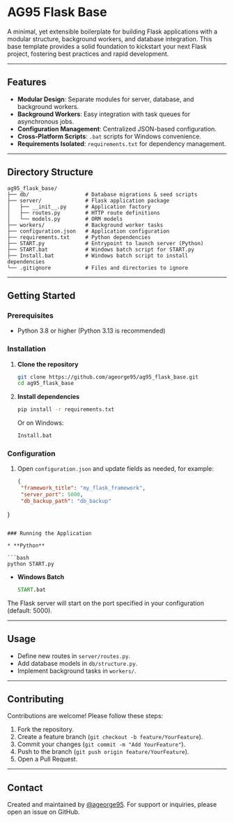 # AG95 Flask Base

A minimal, yet extensible boilerplate for building Flask applications with a modular structure, background workers, and database integration. This base template provides a solid foundation to kickstart your next Flask project, fostering best practices and rapid development.

---

## Features

* **Modular Design**: Separate modules for server, database, and background workers.
* **Background Workers**: Easy integration with task queues for asynchronous jobs.
* **Configuration Management**: Centralized JSON-based configuration.
* **Cross-Platform Scripts**: `.bat` scripts for Windows convenience.
* **Requirements Isolated**: `requirements.txt` for dependency management.

---

## Directory Structure

```
ag95_flask_base/
├── db/                  # Database migrations & seed scripts
├── server/              # Flask application package
│   ├── __init__.py      # Application factory
│   ├── routes.py        # HTTP route definitions
│   └── models.py        # ORM models
├── workers/             # Background worker tasks
├── configuration.json   # Application configuration
├── requirements.txt     # Python dependencies
├── START.py             # Entrypoint to launch server (Python)
├── START.bat            # Windows batch script for START.py
├── Install.bat          # Windows batch script to install dependencies
└── .gitignore           # Files and directories to ignore
```

---

## Getting Started

### Prerequisites

* Python 3.8 or higher (Python 3.13 is recommended)

### Installation

1. **Clone the repository**

   ```bash
   git clone https://github.com/ageorge95/ag95_flask_base.git
   cd ag95_flask_base
   ```

2. **Install dependencies**

   ```bash
   pip install -r requirements.txt
   ```

   Or on Windows:

   ```bat
   Install.bat
   ```

### Configuration

1. Open `configuration.json` and update fields as needed, for example:

   ```json
   {
    "framework_title": "my_flask_framework",
    "server_port": 5000,
    "db_backup_path": "db_backup"
  }
   ```

### Running the Application

* **Python**

  ```bash
  python START.py
  ```

* **Windows Batch**

  ```bat
  START.bat
  ```

The Flask server will start on the port specified in your configuration (default: 5000).

---

## Usage

* Define new routes in `server/routes.py`.
* Add database models in `db/structure.py`.
* Implement background tasks in `workers/`.

---

## Contributing

Contributions are welcome! Please follow these steps:

1. Fork the repository.
2. Create a feature branch (`git checkout -b feature/YourFeature`).
3. Commit your changes (`git commit -m "Add YourFeature"`).
4. Push to the branch (`git push origin feature/YourFeature`).
5. Open a Pull Request.

---

## Contact

Created and maintained by [@ageorge95](https://github.com/ageorge95). For support or inquiries, please open an issue on GitHub.
